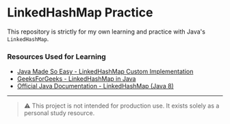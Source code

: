 # LinkedHashMap Practice

This repository is strictly for my own learning and practice with Java's `LinkedHashMap`.

### Resources Used for Learning

- [Java Made So Easy - LinkedHashMap Custom Implementation](https://www.javamadesoeasy.com/2015/02/linkedhashmap-custom-implementation.html)
- [GeeksForGeeks - LinkedHashMap in Java](https://www.geeksforgeeks.org/java/linkedhashmap-class-in-java/)
- [Official Java Documentation - LinkedHashMap (Java 8)](https://docs.oracle.com/javase/8/docs/api/java/util/LinkedHashMap.html)

---

> ⚠️ This project is not intended for production use. It exists solely as a personal study resource.